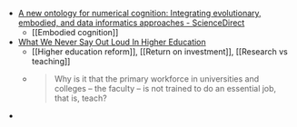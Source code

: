 - [A new ontology for numerical cognition: Integrating evolutionary, embodied, and data informatics approaches - ScienceDirect](https://www.sciencedirect.com/science/article/pii/S0001691824002932)
	- [[Embodied cognition]]
- [What We Never Say Out Loud In Higher Education](https://www.forbes.com/sites/nicholasladany/2024/08/05/what-we-never-say-out-loud-in-higher-education/)
	- [[Higher education reform]], [[Return on investment]], [[Research vs teaching]]
	- >Why is it that the primary workforce in universities and colleges – the faculty – is not trained to do an essential job, that is, teach?
-